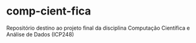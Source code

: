 # comp-cient-fica
Repositório destino ao projeto final da disciplina Computação Científica e Análise de Dados (ICP248)
